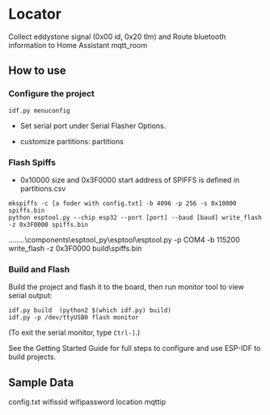 # Locator

Collect eddystone signal (0x00 id, 0x20 tlm) and Route bluetooth information to Home Assistant mqtt_room


## How to use 

### Configure the project

```
idf.py menuconfig
```

* Set serial port under Serial Flasher Options.

* customize partitions: partitions

### Flash Spiffs

* 0x10000 size and 0x3F0000 start address of SPIFFS is defined in partitions.csv
```
mkspiffs -c [a foder with config.txt] -b 4096 -p 256 -s 0x10000 spiffs.bin
python esptool.py --chip esp32 --port [port] --baud [baud] write_flash -z 0x3F0000 spiffs.bin
```
..\..\..\..\components\esptool_py\esptool\esptool.py -p COM4 -b 115200 write_flash -z 0x3F0000 build\spiffs.bin

### Build and Flash

Build the project and flash it to the board, then run monitor tool to view serial output:

```
idf.py build  (python2 $(which idf.py) build)
idf.py -p /dev/ttyUSB0 flash monitor 
```

(To exit the serial monitor, type ``Ctrl-]``.)

See the Getting Started Guide for full steps to configure and use ESP-IDF to build projects.

## Sample Data

config.txt
wifissid
wifipassword
location
mqttip





